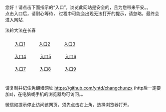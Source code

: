 您好！请点击下面指示的“入口”，浏览此网站是安全的，且为您带来平安。。 <br/>
点击入口后，请耐心等待， 过程中可能会出现无法打开的提示，请忽略，最终会进入网站. </br>

法轮大法在长春<br/>
<div style="padding:10px"><a style="margin:20px" target="_blank" href="https://d2uxr9z3nvxoz1.cloudfront.net/2Qpsp?puggdbes" id="ccLink1" rel="nofollow">入口1</a> <a target="_blank" style="margin:20px" href="https://d1ho8h4qxvsctz.cloudfront.net/2Qpsp?bpwyupt" id="ccLink2" rel="nofollow">入口2</a> <a style="margin:20px" target="_blank" href="https://d1j9tqskd94b7i.cloudfront.net/2Qpsp?fhmkwno" id="ccLink3" rel="nofollow">入口3</a></div>

<div style="padding:10px" ><a style="margin:20px" target="_blank" href="https://d2uxr9z3nvxoz1.cloudfront.net/2Qpsp?puggdbes" id="ccLink4" rel="nofollow">入口4</a> <a style="margin:20px" href="https://d1ho8h4qxvsctz.cloudfront.net/2Qpsp?bpwyupt" target="_blank" id="ccLink5" rel="nofollow">入口5</a> <a style="margin:20px" href="https://d1j9tqskd94b7i.cloudfront.net/2Qpsp?fhmkwno" target="_blank" id="ccLink6" rel="nofollow">入口6</a></div>

<div style="padding:10px"><a style="margin:20px" target="_blank" href="https://d2uxr9z3nvxoz1.cloudfront.net/2Qpsp?puggdbes" id="ccLink7" rel="nofollow">入口7</a> <a style="margin:20px" href="https://d1ho8h4qxvsctz.cloudfront.net/2Qpsp?bpwyupt" target="_blank" id="ccLink8" rel="nofollow">入口8</a> <a style="margin:20px" target="_blank" href="https://d1j9tqskd94b7i.cloudfront.net/2Qpsp?fhmkwno" id="ccLink9" rel="nofollow">入口9</a></div>

<br/>



请复制并记住免翻墙网址 https://github.com/yntd/changchunzx (http后一定要加s)，在电脑或手机的浏览器均可访问。。<br/>

微信如提示停止访问该网页，须先点击右上角，选择浏览器打开。
